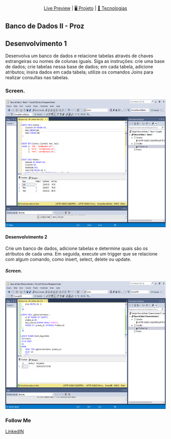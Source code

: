 </h1>

<p align="center">
  <a href="L I N K"> Live Preview</a>   |   
  <a href="#-projeto"> 🖥️ Projeto</a>   |   
  <a href="#-tecnologias">🚀 Tecnologias</a>
</p>

## Banco de Dados II - Proz

<h2>Desenvolvimento 1</h2>
<p>Desenvolva um banco de dados e relacione tabelas através de chaves estrangeiras ou nomes de colunas iguais. Siga as instruções:
crie uma base de dados; 
crie tabelas nessa base de dados;
em cada tabela, adicione atributos;
insira dados em cada tabela;
utilize os comandos Joins para realizar consultas nas tabelas.</p>

<h3>Screen.</h3>

<img src="./banco-de-dados-2-tabela-1/img.png" alt="Script" width="600" height="400">

<h4>Desenvolvimento 2</h4>
<p>Crie um banco de dados, adicione tabelas e determine quais são os atributos de cada uma. Em seguida, execute um trigger que se relacione com algum comando, como insert, select, delete ou update.</p>

<h5>Screen.</h5>

<img src="./banco-de-dados-2-tabela-2/image.png" alt="Script" width="600" height="400">

### Follow Me

[LinkedIN](https://www.linkedin.com/in/mads1974/)
